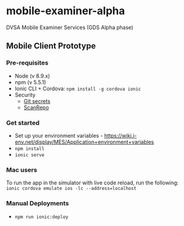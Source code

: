 # mobile-examiner-alpha
DVSA Mobile Examiner Services (GDS Alpha phase)

## Mobile Client Prototype

### Pre-requisites

* Node (v 8.9.x)
* npm (v 5.5.1)
* Ionic CLI + Cordova: `npm install -g cordova ionic`
* Security
    * [Git secrets](https://github.com/awslabs/git-secrets)
    * [ScanRepo](https://github.com/UKHomeOffice/repo-security-scanner)

### Get started

* Set up your environment variables - https://wiki.i-env.net/display/MES/Application+environment+variables
* `npm install`
* `ionic serve`

### Mac users

To run the app in the simulator with live code reload, run the following:
`ionic cordova emulate ios -lc --address=localhost`

### Manual Deployments

* `npm run ionic:deploy`
